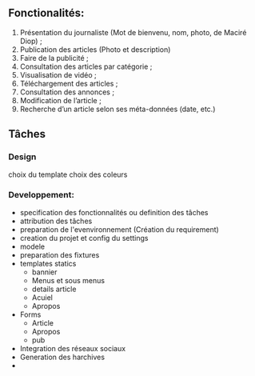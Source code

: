 
Fonctionalités:
--------------
1. Présentation du journaliste (Mot de bienvenu, nom, photo, de Maciré Diop) ;
2. Publication des articles (Photo et description)
3. Faire de la publicité ;
4. Consultation des articles par catégorie ;
5. Visualisation de vidéo ;
6. Téléchargement des articles ;
7. Consultation des annonces ;
8. Modification de l’article ;
9. Recherche d’un article selon ses méta-données (date, etc.)

Tâches
-----
### Design
  choix du template
  choix des coleurs
  
### Developpement:
  - specification des fonctionnalités ou definition des tâches
  - attribution des tâches
  - preparation de l'evenvironnement (Création du requirement)
  - creation du projet et config du settings
  - modele
  - preparation des fixtures
  - templates statics
    * bannier
    - Menus et sous menus
    * details article
    * Acuiel
    * Apropos
  - Forms
    * Article
    * Apropos
    * pub
  - Integration des réseaux sociaux
  - Generation des harchives
  - 

